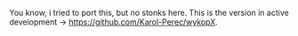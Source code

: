 You know, i tried to port this, but no stonks here. This is the version in active development -> https://github.com/Karol-Perec/wykopX.
